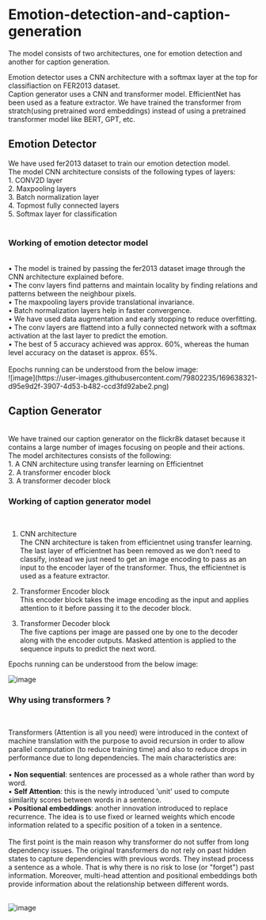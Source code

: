 # Emotion-detection-and-caption-generation
The model consists of two architectures, one for emotion detection and another for caption generation.<br>

Emotion detector uses a CNN architecture with a softmax layer at the top for classifiaction on FER2013 dataset.<br>
Caption generator uses a CNN and transformer model. EfficientNet has been used as a feature extractor. We have trained the transformer from stratch(using pretrained word embeddings) instead of using a pretrained transformer model like BERT, GPT, etc.
<br>

<h2> Emotion Detector </h2>
We have used fer2013 dataset to train our emotion detection model.<br>
The model CNN architecture consists of the following types of layers:<br>
1.	CONV2D layer<br>
2.	Maxpooling layers<br>
3.	Batch normalization layer<br>
4.	Topmost fully connected layers<br>
5.	Softmax layer for classification<br>
<br>
<h3>Working of emotion detector model </h3>
<br>
•	The model is trained by passing the fer2013 dataset image through the CNN architecture explained before.<br>
•	The conv layers find patterns and maintain locality by finding relations and patterns between the neighbour pixels.<br>
•	The maxpooling layers provide translational invariance.<br>
•	Batch normalization layers help in faster convergence.<br>
•	We have used data augmentation and early stopping to reduce overfitting.<br>
•	The conv layers are flattend into a fully connected network with a softmax activation at the last layer to predict the emotion.<br>
•	The best of 5 accuracy achieved was approx. 60%, whereas the human level accuracy on the dataset is approx. 65%.<br>
<br>
Epochs running can be understood from the below image:
<br>
 ![image](https://user-images.githubusercontent.com/79802235/169638321-d95e9d2f-3907-4d53-b482-ccd3fd92abe2.png)


<h2> Caption Generator </h2>
<br>
We have trained our caption generator on the flickr8k dataset because it contains a large number of images focusing on people and their actions. The model architectures consists of the following:<br>
1.	A CNN architecture using transfer learning on Efficientnet<br>
2.	A transformer encoder block<br>
3.	A transformer decoder block<br>

<h3>Working of caption generator model </h3><br>

1. CNN architecture<br>
The CNN architecture is taken from efficientnet using transfer learning.<br>
The last layer of efficientnet has been removed as we don’t need to classify, instead we just need to get an image encoding to pass as an input to the encoder layer of the transformer. Thus, the efficientnet is used as a feature extractor.<br>

2.	Transformer Encoder block<br>
This encoder block takes the image encoding as the input and applies attention to it before passing it to the decoder block. <br>

3.	Transformer Decoder block<br>
The five captions per image are passed one by one to the decoder along with the encoder outputs. Masked attention is applied to the sequence inputs to predict the next word.<br>

Epochs running can be understood from the below image:<br>

![image](https://user-images.githubusercontent.com/79802235/169638316-4000429e-4285-44cb-8767-4cd1892a4b78.png)

 <h3> Why using transformers ? </h3><br>

Transformers (Attention is all you need) were introduced in the context of machine translation with the purpose to avoid recursion in order to allow parallel computation (to reduce training time) and also to reduce drops in performance due to long dependencies. The main characteristics are:<br><br>
•	<b>Non sequential</b>: sentences are processed as a whole rather than word by word.<br>
•	<b>Self Attention</b>: this is the newly introduced 'unit' used to compute similarity scores between words in a sentence.<br>
•	<b>Positional embeddings</b>: another innovation introduced to replace recurrence. The idea is to use fixed or learned weights which encode information related to a specific position of a token in a sentence.<br><br>
The first point is the main reason why transformer do not suffer from long dependency issues. The original transformers do not rely on past hidden states to capture dependencies with previous words. They instead process a sentence as a whole. That is why there is no risk to lose (or "forget") past information. Moreover, multi-head attention and positional embeddings both provide information about the relationship between different words.<br><br>


 ![image](https://user-images.githubusercontent.com/79802235/169638304-6a103f0c-079a-4c00-86f2-8dd791c62914.png)



